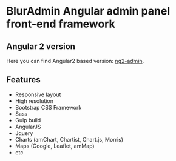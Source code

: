 # BlurAdmin Angular admin panel front-end framework


## Angular 2 version
Here you can find Angular2 based version: [ng2-admin](https://github.com/prodev1324/ng2-admin).

## Features
* Responsive layout
* High resolution
* Bootstrap CSS Framework
* Sass
* Gulp build
* AngularJS
* Jquery
* Charts (amChart, Chartist, Chart.js, Morris)
* Maps (Google, Leaflet, amMap)
* etc



